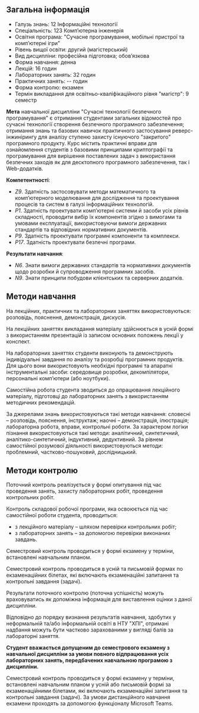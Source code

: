 
## Загальна інформація

* Галузь знань: 12 Інформаційні технології
* Спеціальність: 123 Компʼютерна інженерія
* Освітня програма: "Сучасне програмування, мобільні пристрої та комп’ютерні ігри" 
* Рівень вищої освіти: другий (магістерський)
* Вид дисципліни: професійна підготовка; обовʼязкова
* Форма навчання: денна
* Лекцій: 16 годин
* Лабораторних занять: 32 годин
* Практичних занять: -- годин
* Форма контролю: екзамен
* Термін викладання для освітньо-кваліфікаційного рівня "магістр": 9 семестр

<!-- FIXME  -->

**Мета** навчальної дисципліни "Сучасні технології безпечного програмування" є отримання студентами загальних відомостей про сучасні технології створення безпечного програмного забезпечення; отримання знань та базових навичок практичного застосування реверс-інжинірингу для аналізу ступеню захисту існуючого "закритого" програмного продукту. Курс містить практичні вправи для ознайомлення студентів з базовими принципами криптографії та програмування для вирішення поставлених задач з використання безпечних заходів як для десктопного програмного забезпечення, так і Web-додатків.

**Компетентності**:

- *Z9*. Здатність застосовувати методи математичного та комп’ютерного моделювання для дослідження та проектування процесів та систем в галузі інформаційних технологій.
- *Р1*. Здатність проектувати комп’ютерні системи й засоби усіх рівнів складності, проводити вибір їх компонентів згідно з вимогами та умовами експлуатації, використовуючи вимоги державних стандартів та відповідних нормативних документів.
- *P9*. Здатність проектувати програмні компоненти та комплекси.
- *P17*. Здатність проектувати безпечні програми.

**Результати навчання**:

- *N6*. Знати вимоги державних стандартів та нормативних документів щодо розробки й супроводження програмних засобів.
- *N9*. Знати принципи побудови клієнтських та серверних додатків.

## Методи навчання

На лекційних, практичних та лабораторних заняттях використовуються: розповідь, пояснення, демонстрація, дискусія. 

На лекційних заняттях викладання матеріалу здійснюється в усній формі з використанням презентацій із записом основних положень лекції у конспект.

На лабораторних заняттях студенти виконують та демонструють індивідуальні завдання по аналізу та розробці програмних продуктів. Для цього вони використовують необхідні програмні та апаратні інструментальні засоби: середовище розробки, декомпілятори, персональні комп’ютери (або ноутбуки).

Самостійна робота студента зводиться до опрацювання лекційного матеріалу, підготовці до лабораторних занять з використанням методичних рекомендацій.

За джерелами знань використовуються такі методи навчання: словесні – розповідь, пояснення, інструктаж; наочні – демонстрація, ілюстрація; лабораторна робота, вправи, контрольні роботи. За характером логіки пізнання використовуються такі методи: аналітичний, синтетичний, аналітико-синтетичний, індуктивний, дедуктивний. За рівнем самостійної розумової діяльності використовуються методи: проблемний, частково-пошуковий, дослідницький.

## Методи контролю

Поточний контроль реалізується у формі опитування під час проведення занять, захисту лабораторних робіт, проведення контрольних робіт. 

Контроль складової робочої програми, яка освоюється під час самостійної роботи студента, проводиться:

- з лекційного матеріалу – шляхом перевірки контрольних робіт;
- з лабораторних занять – за допомогою перевірки виконаних завдань.

Семестровий контроль проводиться у формі екзамену у терміни, встановлені навчальним планом.

Семестровий контроль проводиться в усній та письмовій формах по екзаменаційних білетах, які включають екзаменаційні запитання та контрольні завдання (задачі).

Результати поточного контролю (поточна успішність) можуть враховуватись як допоміжна інформація для виставлення оцінки з даної дисципліни.

Відповідно до порядку визнання результатів навчання, здобутих у неформальній та/або інформальній освіті в НТУ "ХПІ", отримані надбання можуть бути частково зарахованими у вигляді балів за лабораторні заняття.

**Студент вважається допущеним до семестрового екзамену з навчальної дисципліни за умови повного відпрацювання усіх лабораторних занять, передбачених навчальною програмою з дисципліни.**

Семестровий контроль проводиться у формі екзамену у терміни, встановлені навчальним планом у усній або письмовій формі за екзаменаційними білетами, які включають екзаменаційні запитання та контрольні завдання (задачі). За умови дистанційного навчання екзамени проходять за допомогою функціоналу Microsoft Teams.

